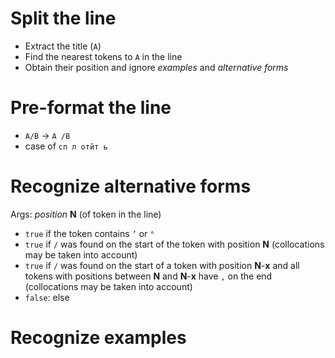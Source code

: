 # Split the line
- Extract the title (`A`)
- Find the nearest tokens to `A` in the line
- Obtain their position and ignore *examples* and *alternative forms*

# Pre-format the line
- `A/B` -> `A /B`
- case of `сп л отйт ь`

# Recognize alternative forms
Args: *position* **N** (of token in the line)
- `true` if the token contains `’` or `°`
- `true` if `/` was found on the start of the token with position **N** (collocations may be taken into account)
- `true` if `/` was found on the start of a token with position **N**-**x** and all tokens with positions between **N** and **N**-**x** have `,` on the end (collocations may be taken into account)
- `false`: else

# Recognize examples
